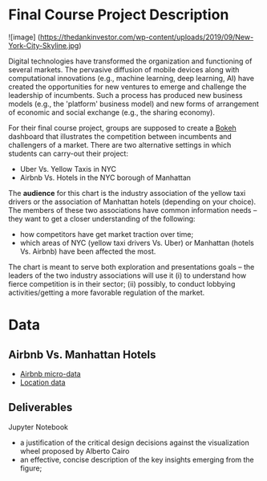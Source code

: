 Final Course Project Description
================================
![image] (https://thedankinvestor.com/wp-content/uploads/2019/09/New-York-City-Skyline.jpg)

Digital technologies have transformed the organization and functioning of
several markets. The pervasive diffusion of mobile devices along with
computational innovations (e.g., machine learning, deep learning, AI) have
created the opportunities for new ventures to emerge and challenge the
leadership of incumbents. Such a process has produced new business models (e.g.,
the 'platform' business model) and new forms of arrangement of economic and
social exchange (e.g., the sharing economy). 

For their final course project, groups are supposed to create a [Bokeh](https://docs.bokeh.org/en/latest/index.html) dashboard
that illustrates the competition between incumbents and challengers of a market.
There are two alternative settings in which students can carry-out their
project:

+ Uber Vs. Yellow Taxis in NYC
+ Airbnb Vs. Hotels in the NYC borough of Manhattan

The **audience** for this chart is the industry association of the yellow taxi
drivers or the association of Manhattan hotels (depending on your choice). The
members of these two associations have common information needs – they want to get a closer understanding of the following:

+ how competitors have get market traction over time;
+ which areas of NYC (yellow taxi drivers Vs. Uber) or Manhattan (hotels Vs.
    Airbnb) have been affected the most.

The chart is meant to serve both exploration and presentations goals – the
leaders of the two industry associations will use it (i) to understand how
fierce competition is in their sector; (ii) possibly, to conduct lobbying
activities/getting a more favorable regulation of the market.


Data
====

Airbnb Vs. Manhattan Hotels
--------------------------------------

+ [Airbnb micro-data](http://insideairbnb.com/get-the-data.html)
+ [Location data ](https://github.com/kavgan/OpinRank)


Deliverables
------------

Jupyter Notebook
  - a justification of the critical design decisions against the visualization wheel proposed by Alberto Cairo
  - an effective, concise description of the key insights emerging from
      the figure;

